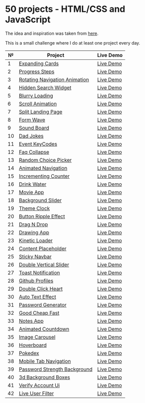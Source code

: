 # 50 projects - HTML/CSS and JavaScript

The idea and inspiration was taken from [here](https://github.com/bradtraversy/50projects50days).

This is a small challenge where I do at least one project every day.

| №   | Project                                                                                                               | Live Demo                                                                               |
| --- | --------------------------------------------------------------------------------------------------------------------- | --------------------------------------------------------------------------------------- |
| 1   | [Expanding Cards](https://github.com/Anakharsis9/50-projects/tree/main/Expanding%20Cards)                             | [Live Demo](https://anakharsis9.github.io/50-projects/Expanding%20Cards/)               |
| 2   | [Progress Steps](https://github.com/Anakharsis9/50-projects/tree/main/Progress%20Steps)                               | [Live Demo](https://anakharsis9.github.io/50-projects/Progress%20Steps/)                |
| 3   | [Rotating Navigation Animation](https://github.com/Anakharsis9/50-projects/tree/main/Rotating%20navigation)           | [Live Demo](https://anakharsis9.github.io/50-projects/Rotating%20navigation/)           |
| 4   | [Hidden Search Widget](https://github.com/Anakharsis9/50-projects/tree/main/Hidden%20Search%20Widget)                 | [Live Demo](https://anakharsis9.github.io/50-projects/Hidden%20Search%20Widget)         |
| 5   | [Blurry Loading](https://github.com/Anakharsis9/50-projects/tree/main/Blurry%20loading)                               | [Live Demo](https://anakharsis9.github.io/50-projects/Blurry%20loading/)                |
| 6   | [Scroll Animation](https://github.com/Anakharsis9/50-projects/tree/main/Scroll%20Animation)                           | [Live Demo](https://anakharsis9.github.io/50-projects/Scroll%20Animation/)              |
| 7   | [Split Landing Page](https://github.com/Anakharsis9/50-projects/tree/main/Split%20Landing%20Page)                     | [Live Demo](https://anakharsis9.github.io/50-projects/Split%20Landing%20Page/)          |
| 8   | [Form Wave](https://github.com/Anakharsis9/50-projects/tree/main/Form%20Wave)                                         | [Live Demo](https://anakharsis9.github.io/50-projects/Form%20Wave)                      |
| 9   | [Sound Board](https://github.com/Anakharsis9/50-projects/tree/main/Sound%20Board)                                     | [Live Demo](https://anakharsis9.github.io/50-projects/Sound%20Board)                    |
| 10  | [Dad Jokes](https://github.com/Anakharsis9/50-projects/tree/main/Dad%20Jokes)                                         | [Live Demo](https://anakharsis9.github.io/50-projects/Dad%20Jokes)                      |
| 11  | [Event KeyCodes](https://github.com/Anakharsis9/50-projects/tree/main/Event%20KeyCodes)                               | [Live Demo](https://anakharsis9.github.io/50-projects/Event%20KeyCodes)                 |
| 12  | [Faq Collapse](https://github.com/Anakharsis9/50-projects/tree/main/Faq%20Collapse)                                   | [Live Demo](https://anakharsis9.github.io/50-projects/Faq%20Collapse)                   |
| 13  | [Random Choice Picker](https://github.com/Anakharsis9/50-projects/tree/main/Random%20Choice%20Picker)                 | [Live Demo](https://anakharsis9.github.io/50-projects/Random%20Choice%20Picker)         |
| 14  | [Animated Navigation](https://github.com/Anakharsis9/50-projects/tree/main/Animated%20Navigation)                     | [Live Demo](https://anakharsis9.github.io/50-projects/Animated%20Navigation)            |
| 15  | [Incrementing Counter](https://github.com/Anakharsis9/50-projects/tree/main/Incrementing%20Counter)                   | [Live Demo](https://anakharsis9.github.io/50-projects/Incrementing%20Counter)           |
| 16  | [Drink Water](https://github.com/Anakharsis9/50-projects/tree/main/Drink%20Water)                                     | [Live Demo](https://anakharsis9.github.io/50-projects/Drink%20Water)                    |
| 17  | [Movie App](https://github.com/Anakharsis9/50-projects/tree/main/Movie%20App)                                         | [Live Demo](https://anakharsis9.github.io/50-projects/Movie%20App)                      |
| 18  | [Background Slider](https://github.com/Anakharsis9/50-projects/tree/main/Background%20Slider)                         | [Live Demo](https://anakharsis9.github.io/50-projects/Background%20Slider)              |
| 19  | [Theme Clock](https://github.com/Anakharsis9/50-projects/tree/main/Theme%20Clock)                                     | [Live Demo](https://anakharsis9.github.io/50-projects/Theme%20Clock)                    |
| 20  | [Button Ripple Effect](https://github.com/Anakharsis9/50-projects/tree/main/Button%20Ripple%20Effect)                 | [Live Demo](https://anakharsis9.github.io/50-projects/Button%20Ripple%20Effect)         |
| 21  | [Drag N Drop](https://github.com/Anakharsis9/50-projects/tree/main/Drag%20N%20Drop)                                   | [Live Demo](https://anakharsis9.github.io/50-projects/Drag%20N%20Drop)                  |
| 22  | [Drawing App](https://github.com/Anakharsis9/50-projects/tree/main/Drawing%20App)                                     | [Live Demo](https://anakharsis9.github.io/50-projects/Drawing%20App)                    |
| 23  | [Kinetic Loader](https://github.com/Anakharsis9/50-projects/tree/main/Kinetic%20Loader)                               | [Live Demo](https://anakharsis9.github.io/50-projects/Kinetic%20Loader)                 |
| 24  | [Content Placeholder](https://github.com/Anakharsis9/50-projects/tree/main/Content%20Placeholder)                     | [Live Demo](https://anakharsis9.github.io/50-projects/Content%20Placeholder)            |
| 25  | [Sticky Navbar](https://github.com/Anakharsis9/50-projects/tree/main/Sticky%20Navbar)                                 | [Live Demo](https://anakharsis9.github.io/50-projects/Sticky%20Navbar)                  |
| 26  | [Double Vertical Slider](https://github.com/Anakharsis9/50-projects/tree/main/Double%20Vertical%20Slider)             | [Live Demo](https://anakharsis9.github.io/50-projects/Double%20Vertical%20Slider)       |
| 27  | [Toast Notification](https://github.com/Anakharsis9/50-projects/tree/main/Toast%20Notification)                       | [Live Demo](https://anakharsis9.github.io/50-projects/Toast%20Notification)             |
| 28  | [Github Profiles](https://github.com/Anakharsis9/50-projects/tree/main/Github%20Profiles)                             | [Live Demo](https://anakharsis9.github.io/50-projects/Github%20Profiles)                |
| 29  | [Double Click Heart](https://github.com/Anakharsis9/50-projects/tree/main/Double%20Click%20Heart)                     | [Live Demo](https://anakharsis9.github.io/50-projects/Double%20Click%20Heart)           |
| 30  | [Auto Text Effect](https://github.com/Anakharsis9/50-projects/tree/main/Auto%20Text%20Effect)                         | [Live Demo](https://anakharsis9.github.io/50-projects/Auto%20Text%20Effect)             |
| 31  | [Password Generator](https://github.com/Anakharsis9/50-projects/tree/main/Password%Generator)                         | [Live Demo](https://anakharsis9.github.io/50-projects/Password%Generator)               |
| 32  | [Good Cheap Fast](https://github.com/Anakharsis9/50-projects/tree/main/Good%20Cheap%20Fast)                           | [Live Demo](https://anakharsis9.github.io/50-projects/Good%20Cheap%20Fast)              |
| 33  | [Notes App](https://github.com/Anakharsis9/50-projects/tree/main/Notes%20App)                                         | [Live Demo](https://anakharsis9.github.io/50-projects/Notes%20App)                      |
| 34  | [Animated Countdown](https://github.com/Anakharsis9/50-projects/tree/main/Animated%20Countdown)                       | [Live Demo](https://anakharsis9.github.io/50-projects/Animated%20Countdown)             |
| 35  | [Image Carousel](https://github.com/Anakharsis9/50-projects/tree/main/Image%20Carousel)                               | [Live Demo](https://anakharsis9.github.io/50-projects/Image%20Carousel)                 |
| 36  | [Hoverboard](https://github.com/Anakharsis9/50-projects/tree/main/Hoverboard)                                         | [Live Demo](https://anakharsis9.github.io/50-projects/Hoverboard)                       |
| 37  | [Pokedex](https://github.com/Anakharsis9/50-projects/tree/main/Pokedex)                                               | [Live Demo](https://anakharsis9.github.io/50-projects/Pokedex)                          |
| 38  | [Mobile Tab Navigation](https://github.com/Anakharsis9/50-projects/tree/main/Mobile%20Tab%20Navigation)               | [Live Demo](https://anakharsis9.github.io/50-projects/Mobile%20Tab%20Navigation)        |
| 39  | [Password Strength Background](https://github.com/Anakharsis9/50-projects/tree/main/Password%20Strength%20Background) | [Live Demo](https://anakharsis9.github.io/50-projects/Password%20Strength%20Background) |
| 40  | [3d Background Boxes](https://github.com/Anakharsis9/50-projects/tree/main/3d%20Background%20Boxes)                   | [Live Demo](https://anakharsis9.github.io/50-projects/3d%20Background%20Boxes)          |
| 41  | [Verify Account Ui](https://github.com/Anakharsis9/50-projects/tree/main/Verify%20Account%20Ui)                       | [Live Demo](https://anakharsis9.github.io/50-projects/Verify%20Account%20Ui)            |
| 42  | [Live User Filter](https://github.com/Anakharsis9/50-projects/tree/main/Live%20User%20Filter)                         | [Live Demo](https://anakharsis9.github.io/50-projects/Live%20User%20Filter)             |
